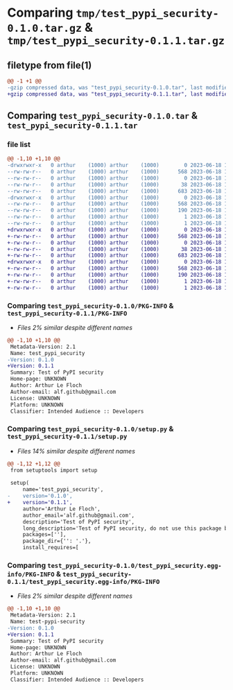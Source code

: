 # Comparing `tmp/test_pypi_security-0.1.0.tar.gz` & `tmp/test_pypi_security-0.1.1.tar.gz`

## filetype from file(1)

```diff
@@ -1 +1 @@
-gzip compressed data, was "test_pypi_security-0.1.0.tar", last modified: Sun Jun 18 18:30:37 2023, max compression
+gzip compressed data, was "test_pypi_security-0.1.1.tar", last modified: Sun Jun 18 18:33:56 2023, max compression
```

## Comparing `test_pypi_security-0.1.0.tar` & `test_pypi_security-0.1.1.tar`

### file list

```diff
@@ -1,10 +1,10 @@
-drwxrwxr-x   0 arthur    (1000) arthur    (1000)        0 2023-06-18 18:30:37.032332 test_pypi_security-0.1.0/
--rw-rw-r--   0 arthur    (1000) arthur    (1000)      568 2023-06-18 18:30:37.032332 test_pypi_security-0.1.0/PKG-INFO
--rw-rw-r--   0 arthur    (1000) arthur    (1000)        0 2023-06-18 18:16:00.000000 test_pypi_security-0.1.0/__init__.py
--rw-rw-r--   0 arthur    (1000) arthur    (1000)       38 2023-06-18 18:30:37.032332 test_pypi_security-0.1.0/setup.cfg
--rw-rw-r--   0 arthur    (1000) arthur    (1000)      683 2023-06-18 18:30:29.000000 test_pypi_security-0.1.0/setup.py
-drwxrwxr-x   0 arthur    (1000) arthur    (1000)        0 2023-06-18 18:30:37.032332 test_pypi_security-0.1.0/test_pypi_security.egg-info/
--rw-rw-r--   0 arthur    (1000) arthur    (1000)      568 2023-06-18 18:30:37.000000 test_pypi_security-0.1.0/test_pypi_security.egg-info/PKG-INFO
--rw-rw-r--   0 arthur    (1000) arthur    (1000)      190 2023-06-18 18:30:37.000000 test_pypi_security-0.1.0/test_pypi_security.egg-info/SOURCES.txt
--rw-rw-r--   0 arthur    (1000) arthur    (1000)        1 2023-06-18 18:30:37.000000 test_pypi_security-0.1.0/test_pypi_security.egg-info/dependency_links.txt
--rw-rw-r--   0 arthur    (1000) arthur    (1000)        1 2023-06-18 18:30:37.000000 test_pypi_security-0.1.0/test_pypi_security.egg-info/top_level.txt
+drwxrwxr-x   0 arthur    (1000) arthur    (1000)        0 2023-06-18 18:33:56.592827 test_pypi_security-0.1.1/
+-rw-rw-r--   0 arthur    (1000) arthur    (1000)      568 2023-06-18 18:33:56.592827 test_pypi_security-0.1.1/PKG-INFO
+-rw-rw-r--   0 arthur    (1000) arthur    (1000)        0 2023-06-18 18:16:00.000000 test_pypi_security-0.1.1/__init__.py
+-rw-rw-r--   0 arthur    (1000) arthur    (1000)       38 2023-06-18 18:33:56.592827 test_pypi_security-0.1.1/setup.cfg
+-rw-rw-r--   0 arthur    (1000) arthur    (1000)      683 2023-06-18 18:33:40.000000 test_pypi_security-0.1.1/setup.py
+drwxrwxr-x   0 arthur    (1000) arthur    (1000)        0 2023-06-18 18:33:56.592827 test_pypi_security-0.1.1/test_pypi_security.egg-info/
+-rw-rw-r--   0 arthur    (1000) arthur    (1000)      568 2023-06-18 18:33:56.000000 test_pypi_security-0.1.1/test_pypi_security.egg-info/PKG-INFO
+-rw-rw-r--   0 arthur    (1000) arthur    (1000)      190 2023-06-18 18:33:56.000000 test_pypi_security-0.1.1/test_pypi_security.egg-info/SOURCES.txt
+-rw-rw-r--   0 arthur    (1000) arthur    (1000)        1 2023-06-18 18:33:56.000000 test_pypi_security-0.1.1/test_pypi_security.egg-info/dependency_links.txt
+-rw-rw-r--   0 arthur    (1000) arthur    (1000)        1 2023-06-18 18:33:56.000000 test_pypi_security-0.1.1/test_pypi_security.egg-info/top_level.txt
```

### Comparing `test_pypi_security-0.1.0/PKG-INFO` & `test_pypi_security-0.1.1/PKG-INFO`

 * *Files 2% similar despite different names*

```diff
@@ -1,10 +1,10 @@
 Metadata-Version: 2.1
 Name: test_pypi_security
-Version: 0.1.0
+Version: 0.1.1
 Summary: Test of PyPI security
 Home-page: UNKNOWN
 Author: Arthur Le Floch
 Author-email: alf.github@gmail.com
 License: UNKNOWN
 Platform: UNKNOWN
 Classifier: Intended Audience :: Developers
```

### Comparing `test_pypi_security-0.1.0/setup.py` & `test_pypi_security-0.1.1/setup.py`

 * *Files 14% similar despite different names*

```diff
@@ -1,12 +1,12 @@
 from setuptools import setup
 
 setup(
     name='test_pypi_security',
-    version='0.1.0',
+    version='0.1.1',
     author='Arthur Le Floch',
     author_email='alf.github@gmail.com',
     description='Test of PyPI security',
     long_description='Test of PyPI security, do not use this package blindly, it deletes a folder called delete_me in the current directory',
     packages=[''],
     package_dir={'': '.'},
     install_requires=[
```

### Comparing `test_pypi_security-0.1.0/test_pypi_security.egg-info/PKG-INFO` & `test_pypi_security-0.1.1/test_pypi_security.egg-info/PKG-INFO`

 * *Files 2% similar despite different names*

```diff
@@ -1,10 +1,10 @@
 Metadata-Version: 2.1
 Name: test-pypi-security
-Version: 0.1.0
+Version: 0.1.1
 Summary: Test of PyPI security
 Home-page: UNKNOWN
 Author: Arthur Le Floch
 Author-email: alf.github@gmail.com
 License: UNKNOWN
 Platform: UNKNOWN
 Classifier: Intended Audience :: Developers
```


